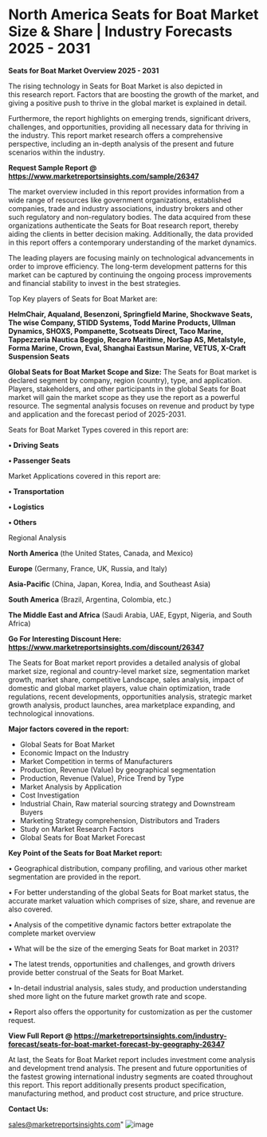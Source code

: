  # North America Seats for Boat Market Size & Share | Industry Forecasts 2025 - 2031

<Strong> Seats for Boat Market Overview 2025 - 2031</strong>

The rising technology in Seats for Boat Market is also depicted in this research report. Factors that are boosting the growth of the market, and giving a positive push to thrive in the global market is explained in detail.

Furthermore, the report highlights on emerging trends, significant drivers, challenges, and opportunities, providing all necessary data for thriving in the industry. This report market research offers a comprehensive perspective, including an in-depth analysis of the present and future scenarios within the industry.

<strong>Request Sample Report @ <a href=https://www.marketreportsinsights.com/sample/26347>https://www.marketreportsinsights.com/sample/26347</a></strong>

The market overview included in this report provides information from a wide range of resources like government organizations, established companies, trade and industry associations, industry brokers and other such regulatory and non-regulatory bodies. The data acquired from these organizations authenticate the Seats for Boat research report, thereby aiding the clients in better decision making. Additionally, the data provided in this report offers a contemporary understanding of the market dynamics.

The leading players are focusing mainly on technological advancements in order to improve efficiency. The long-term development patterns for this market can be captured by continuing the ongoing process improvements and financial stability to invest in the best strategies.

Top Key players of Seats for Boat Market are:

<strong>HelmChair, Aqualand, Besenzoni, Springfield Marine, Shockwave Seats, The wise Company, STIDD Systems, Todd Marine Products, Ullman Dynamics, SHOXS, Pompanette, Scotseats Direct, Taco Marine, Tappezzeria Nautica Beggio, Recaro Maritime, NorSap AS, Metalstyle, Forma Marine, Crown, Eval, Shanghai Eastsun Marine, VETUS, X-Craft Suspension Seats</strong>

<strong><b>Global Seats for Boat Market Scope and Size:</b></strong>
The Seats for Boat market is declared segment by company, region (country), type, and application. Players, stakeholders, and other participants in the global Seats for Boat market will gain the market scope as they use the report as a powerful resource. The segmental analysis focuses on revenue and product by type and application and the forecast period of 2025-2031.

Seats for Boat Market Types covered in this report are:

<strong>• Driving Seats

• Passenger Seats</strong>

Market Applications covered in this report are:

<strong>• Transportation

• Logistics

• Others</strong> 

Regional Analysis

<strong>North America</strong> (the United States, Canada, and Mexico)

<strong>Europe</strong> (Germany, France, UK, Russia, and Italy)

<strong>Asia-Pacific</strong> (China, Japan, Korea, India, and Southeast Asia)

<strong>South America</strong> (Brazil, Argentina, Colombia, etc.)

<strong>The Middle East and Africa</strong> (Saudi Arabia, UAE, Egypt, Nigeria, and South Africa)

<strong>Go For Interesting Discount Here: <a href=https://www.marketreportsinsights.com/discount/26347>https://www.marketreportsinsights.com/discount/26347</a></strong>

The Seats for Boat market report provides a detailed analysis of global market size, regional and country-level market size, segmentation market growth, market share, competitive Landscape, sales analysis, impact of domestic and global market players, value chain optimization, trade regulations, recent developments, opportunities analysis, strategic market growth analysis, product launches, area marketplace expanding, and technological innovations.

<strong><b>Major factors covered in the report:</b></strong>
<ul>
  <li>Global Seats for Boat Market </li>
  <li>Economic Impact on the Industry</li>
  <li>Market Competition in terms of Manufacturers</li>
  <li>Production, Revenue (Value) by geographical segmentation</li>
  <li>Production, Revenue (Value), Price Trend by Type</li>
  <li>Market Analysis by Application</li>
  <li>Cost Investigation</li>
  <li>Industrial Chain, Raw material sourcing strategy and Downstream Buyers</li>
  <li>Marketing Strategy comprehension, Distributors and Traders</li>
  <li>Study on Market Research Factors</li>
  <li>Global Seats for Boat Market Forecast</li>
</ul>

<strong><b>Key Point of the Seats for Boat Market report:</b></strong>

• Geographical distribution, company profiling, and various other market segmentation are provided in the report.

• For better understanding of the global Seats for Boat market status, the accurate market valuation which comprises of size, share, and revenue are also covered.

• Analysis of the competitive dynamic factors better extrapolate the complete market overview

• What will be the size of the emerging Seats for Boat market in 2031?

• The latest trends, opportunities and challenges, and growth drivers provide better construal of the Seats for Boat Market.

• In-detail industrial analysis, sales study, and production understanding shed more light on the future market growth rate and scope.

• Report also offers the opportunity for customization as per the customer request.

<strong><b>View Full Report @ <a href=https://marketreportsinsights.com/industry-forecast/seats-for-boat-market-forecast-by-geography-26347>https://marketreportsinsights.com/industry-forecast/seats-for-boat-market-forecast-by-geography-26347</a></b></strong>


At last, the Seats for Boat Market report includes investment come analysis and development trend analysis. The present and future opportunities of the fastest growing international industry segments are coated throughout this report. This report additionally presents product specification, manufacturing method, and product cost structure, and price structure.

<strong>Contact Us:</strong>

sales@marketreportsinsights.com"
![image](https://github.com/user-attachments/assets/0b1d2f34-5853-4d4e-9b1c-200a6f9b6a78)
